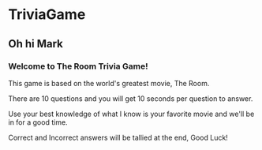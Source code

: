 # TriviaGame

## Oh hi Mark

### Welcome to The Room Trivia Game!

This game is based on the world's greatest movie, The Room. 

There are 10 questions and you will get 10 seconds per question to answer.

Use your best knowledge of what I know is your favorite movie and we'll be in for a good time.

Correct and Incorrect answers will be tallied at the end, Good Luck!